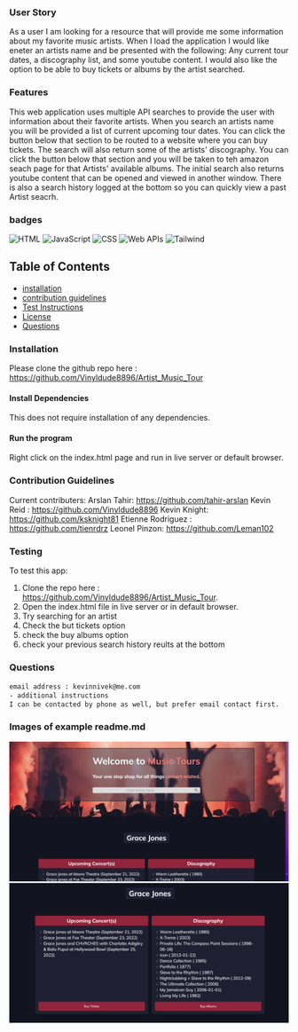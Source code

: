 ### User Story

As a user I am looking for a resource that will provide me some information about my favorite music artists. When I load the application I would like eneter an artists name and be presented with the following: Any current tour dates, a discography list, and some youtube content. 
I would also like the option to be able to buy tickets or albums by the artist searched.


### Features
This web application uses multiple API searches to provide the user with information about their favorite artists.
When you search an artists name you will be provided a list of current upcoming tour dates.
You can click the button below that section to be routed to a website where you can buy tickets.
The search will also return some of the artists' discography.
You can click the button below that section and you will be taken to teh amazon seach page for that Artists' available albums.
The initial search also returns youtube content that can be opened and viewed in another window.
There is also a search history logged at the bottom so you can quickly view a past Artist seacrh.


### badges
![HTML](https://img.shields.io/badge/HTML-License-blue)
![JavaScript](https://img.shields.io/badge/JavaScript-License-yellowgreen)
![CSS](https://img.shields.io/badge/CSS-License-lightgrey)
![Web APIs](https://img.shields.io/badge/WebAPIs-License-lightblue)
![Tailwind](https://img.shields.io/badge/Tailwind-License-yellowgreen)

## Table of Contents

- [installation](#installation)
- [contribution guidelines](#contribution)
- [Test Instructions](#testing)
- [License](#license)
- [Questions](#questions)

### Installation
Please clone the github repo here :
https://github.com/Vinyldude8896/Artist_Music_Tour

#### Install Dependencies
This does not require installation of any dependencies.

#### Run the program
Right click on the index.html page and run in live server or default browser.

### Contribution Guidelines
Current contributers:
Arslan Tahir: https://github.com/tahir-arslan
Kevin Reid : https://github.com/Vinyldude8896
Kevin Knight: https://github.com/ksknight81
Etienne Rodriguez : https://github.com/tienrdrz
Leonel Pinzon: https://github.com/Leman102


### Testing
To test this app:
1. Clone the repo here : https://github.com/Vinyldude8896/Artist_Music_Tour.
2. Open the index.html file in live server or in default browser.
3. Try searching for an artist
4. Check the but tickets option
5. check the buy albums option
6. check your previous search history reults at the bottom

### Questions
    email address : kevinnivek@me.com
    - additional instructions 
    I can be contacted by phone as well, but prefer email contact first.

### Images of example readme.md

<img src="./assets/images/Artist_music_tours_1.jpg" alt="Getting started">
<img src="./assets/images/Artist_Music_Tours_2:jpg.png" alt="Getting started">
